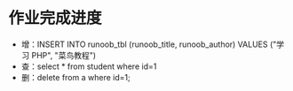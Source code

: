 # 作业完成进度
- 增：INSERT INTO runoob_tbl (runoob_title, runoob_author) VALUES ("学习 PHP", "菜鸟教程")
- 查：select * from student where id=1
- 删：delete from a where id=1;
